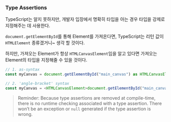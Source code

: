 ### Type Assertions

TypeScript는 알지 못하지만, 개발자 입장에서 명확히 타입을 아는 경우 타입을 강제로 지정해주는 데 사용한다.



`document.getElementById`를 통해 Element를 가져온다면, TypeScript는 리턴 값이 `HTMLElement` 종류겠거니~ 생각 할 것이다.

하지만, 가져오는 Element가 항상 `HTMLCanvasElement`임을 알고 있다면 가져오는 Element의 타입을 지정해줄 수 있을 것이다.

```typescript
// 1. as-syntax
const myCanvas = document.getElementById("main_canvas") as HTMLCanvasElement

// 2. 'angle-bracket' syntax
const myCanvas = <HTMLCanvasElement>document.getElementById("main_canvas")
```

> Reminder: Because type assertions are removed at compile-time, there is no runtime checking associated with a type assertion. There won’t be an exception or `null` generated if the type assertion is wrong.